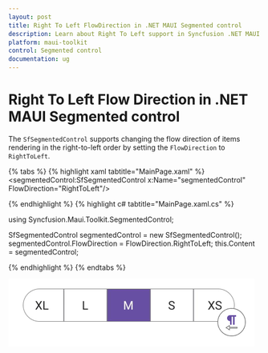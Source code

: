 ```yaml
---
layout: post
title: Right To Left FlowDirection in .NET MAUI Segmented control
description: Learn about Right To Left support in Syncfusion .NET MAUI Segmented control.
platform: maui-toolkit
control: Segmented control
documentation: ug
---
```

 
# Right To Left Flow Direction in .NET MAUI Segmented control

The `SfSegmentedControl` supports changing the flow direction of items rendering in the right-to-left order by setting the `FlowDirection` to `RightToLeft`.

{% tabs %}
{% highlight xaml tabtitle="MainPage.xaml" %}
<ContentPage 
xmlns:segmentedControl="clr-namespace:Syncfusion.Maui.Toolkit.SegmentedControl;assembly=Syncfusion.Maui.Toolkit">
    <segmentedControl:SfSegmentedControl x:Name="segmentedControl" FlowDirection="RightToLeft"/>
</ContentPage>

{% endhighlight %}
{% highlight c# tabtitle="MainPage.xaml.cs" %}

using Syncfusion.Maui.Toolkit.SegmentedControl;

SfSegmentedControl segmentedControl = new SfSegmentedControl();
segmentedControl.FlowDirection = FlowDirection.RightToLeft;
this.Content = segmentedControl;

{% endhighlight %}
{% endtabs %}

![Right to left in .NET MAUI Segmented control.](images/right-to-left/right-to-left.png)
